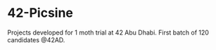 # 42-Picsine
Projects developed for 1 moth trial at 42 Abu Dhabi. First batch of 120 candidates @42AD.

